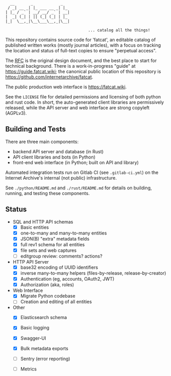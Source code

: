 
      __       _            _   
     / _| __ _| |_ ___ __ _| |_ 
    | |_ / _` | __/ __/ _` | __|
    |  _| (_| | || (_| (_| | |_ 
    |_|  \__,_|\__\___\__,_|\__|

                                        ... catalog all the things!


This repository contains source code for 'fatcat', an editable catalog of
published written works (mostly journal articles), with a focus on tracking
the location and status of full-text copies to ensure "perpetual access".

The [RFC](./fatcat-rfc.md) is the original design document, and the best place
to start for technical background. There is a work-in-progress "guide" at
<https://guide.fatcat.wiki>; the canonical public location of this repository
is <https://github.com/internetarchive/fatcat>.

The public production web interface is <https://fatcat.wiki>.

See the `LICENSE` file for detailed permissions and licensing of both python
and rust code. In short, the auto-generated client libraries are permissively
released, while the API server and web interface are strong copyleft (AGPLv3).

## Building and Tests

There are three main components:

- backend API server and database (in Rust)
- API client libraries and bots (in Python)
- front-end web interface (in Python; built on API and library)

Automated integration tests run on Gitlab CI (see `.gitlab-ci.yml`) on the
Internet Archive's internal (not public) infrastructure.

See `./python/README.md` and `./rust/README.md` for details on building,
running, and testing these components.

## Status

- SQL and HTTP API schemas
    - [x] Basic entities
    - [x] one-to-many and many-to-many entities
    - [x] JSON(B) "extra" metadata fields
    - [x] full rev1 schema for all entities
    - [x] file sets and web captures
    - [ ] editgroup review: comments? actions?
- HTTP API Server
    - [x] base32 encoding of UUID identifiers
    - [x] inverse many-to-many helpers (files-by-release, release-by-creator)
    - [x] Authentication (eg, accounts, OAuth2, JWT)
    - [x] Authorization (aka, roles)
- Web Interface
    - [x] Migrate Python codebase
    - [ ] Creation and editing of all entities
- Other
    - [x] Elasticsearch schema
    - [x] Basic logging
    - [x] Swagger-UI 
    - [x] Bulk metadata exports
    - [ ] Sentry (error reporting)
    - [ ] Metrics

